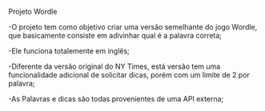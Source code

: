 Projeto Wordle

-O projeto tem como objetivo criar uma versão semelhante do jogo Wordle, que basicamente consiste em adivinhar qual é a palavra correta;

-Ele funciona totalemente em inglês; 

-Diferente da versão original do NY Times, está versão tem uma funcionalidade adicional de solicitar dicas, porém com um limite de 2 por palavra; 

-As Palavras e dicas são todas provenientes de uma API externa; 
